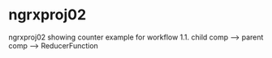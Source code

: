 # ngrxproj02
ngrxproj02 showing counter example for workflow 1.1.
  child comp --> parent comp --> ReducerFunction
